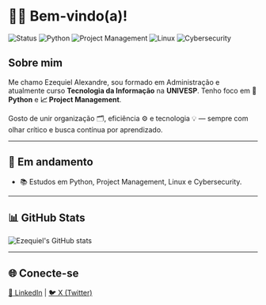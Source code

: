 # 👨‍💻 Bem-vindo(a)!

![Status](https://img.shields.io/badge/Status-Em%20Aprendizado-blue)
![Python](https://img.shields.io/badge/Python-3776AB?logo=python&logoColor=white)
![Project Management](https://img.shields.io/badge/Project%20Management-007ACC?logo=trello&logoColor=white)
![Linux](https://img.shields.io/badge/Linux-FCC624?logo=linux&logoColor=black)
![Cybersecurity](https://img.shields.io/badge/Cybersecurity-29AB87?logo=protonmail&logoColor=white)

## Sobre mim

Me chamo Ezequiel Alexandre, sou formado em Administração e atualmente curso **Tecnologia da Informação** na **UNIVESP**. Tenho foco em **🐍 Python** e **📈 Project Management**.

Gosto de unir organização 🗂️, eficiência ⚙️ e tecnologia 💡 — sempre com olhar crítico e busca contínua por aprendizado.

---

## 🔧 Em andamento

- 📚 Estudos em Python, Project Management, Linux e Cybersecurity.

---

## 📊 GitHub Stats

![Ezequiel's GitHub stats](https://github-readme-stats.vercel.app/api?username=ezeqalexandre&show_icons=true&theme=transparent)

---

## 🌐 Conecte-se

[💼 LinkedIn](https://www.linkedin.com/in/ezeqalexandre/) | [🐦 X (Twitter)](https://twitter.com/ezequielalexandre)
